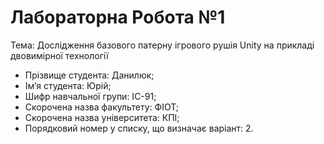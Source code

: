 # Лабораторна Робота №1
Тема: Дослідження базового патерну ігрового рушія Unity на прикладі двовимірної технології
- Прізвище студента: Данилюк;
- Ім’я студента: Юрій;
- Шифр навчальної групи: ІС-91;
- Скорочена назва факультету: ФІОТ;
- Скорочена назва університета: КПІ;
- Порядковий номер у списку, що визначає варіант: 2.
